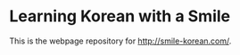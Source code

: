 Learning Korean with a Smile
============================

This is the webpage repository for http://smile-korean.com/.
